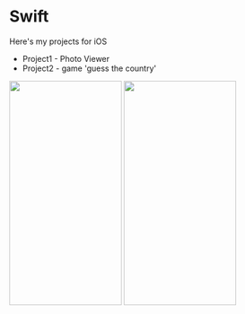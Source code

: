 # Swift
Here's my projects for iOS
- Project1 - Photo Viewer
- Project2 - game 'guess the country'

<img src="https://github.com/MatveyGarbuzov/Swift/blob/main/Project1/Example.gif" width="200" height="400" />  <img src="https://github.com/MatveyGarbuzov/Swift/blob/main/Project2/Example.gif" width="200" height="400" /> 


